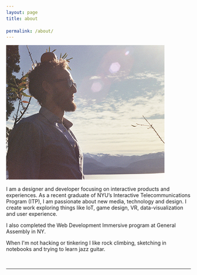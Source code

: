 ```yaml
---
layout: page
title: about

permalink: /about/
---
```

<style>
  .portrait{
    margin-right: 15px;
  }
</style>
<img class="col one left portrait" src="/img/paul_hiam1.png">


I am a designer and developer focusing on interactive products and experiences. As a recent graduate of NYU’s Interactive Telecommunications Program (ITP), I am passionate about new media, technology and design. I create work exploring things like IoT, game design, VR, data-visualization and user experience. 

I also completed the Web Development Immersive program at General Assembly in NY. 

When I'm not hacking or tinkering I like rock climbing, sketching in notebooks and trying to learn jazz guitar. 

<br/>
<hr/>
<br/>
<span class="contacticon center">
	<!-- <a href="mailto:pshiam@gmail.com"><i class="fa fa-envelope-square"></i></a> -->
	<a href="https://github.com/paulh1am" target="_blank"><i class="fa fa-github-square"></i></a>
	<a href="https://www.linkedin.com" target="_blank"><i class="fa fa-linkedin-square"></i></a>
	<a href="https://www.instagram.com/p_h1am/" target="_blank"><i class="fa fa-instagram"></i></a>
</span>

<!-- <div class="col three caption">
	You can even add a little note about which of these is the best way to reach you.
</div> -->

